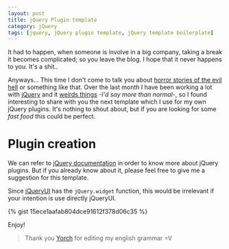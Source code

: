 ```yaml
---
layout: post
title: jQuery Plugin template
category: jQuery
tags: [jquery, jQuery plugin template, jQuery template boilerplate]
---
```


It had to happen, when someone is involve in a big company, taking a break it becomes complicated; so you leave the blog. I hope that it never happens to you. It's a shit..

Anyways... This time I don't come to talk you about [horror stories of the evil hell]() or something like that. Over the last month I have been working a lot with [jQuery](https://jquery.com/) and it [weirds things]() *-I'd say more than normal-*, so I found interesting to share with you the next template which I use for my own jQuery plugins. It's nothing to shout about, but if you are looking for some *fast food* this could be perfect.

# Plugin creation
We can refer to [jQuery documentation](https://learn.jquery.com/plugins/basic-plugin-creation/) in order to know more about jQuery plugins. But if you already know about it, please feel free to give me a suggestion for this template.

Since [jQueryUI](http://jqueryui.com/) has the `jQuery.widget` function, this would be irrelevant if your intention is use directly jQueryUI.

{% gist 15ece1aafab804dce91612f378d06c35 %}

Enjoy!


> Thank you [Yorch](https://twitter.com/j0rg3_nt) for editing my english grammar =V

